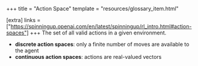 +++
title = "Action Space"
template = "resources/glossary_item.html"

[extra]
links = ["https://spinningup.openai.com/en/latest/spinningup/rl_intro.html#action-spaces"]
+++
The set of all valid actions in a given environment.

* **discrete action spaces**: only a finite number of moves are available to the agent
* **continuous action spaces**: actions are real-valued vectors
